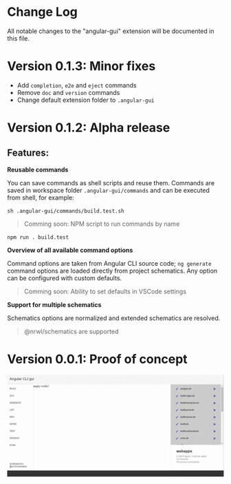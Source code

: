 # Change Log
All notable changes to the "angular-gui" extension will be documented in this file.

# Version 0.1.3: Minor fixes

* Add `completion`, `e2e` and `eject` commands
* Remove `doc` and `version` commands
* Change default extension folder to `.angular-gui`

# Version 0.1.2: Alpha release
## Features:

**Reusable commands**

You can save commands as shell scripts and reuse them. Commands are saved in workspace folder `.angular-gui/commands` and can be executed from shell, for example:

    sh .angular-gui/commands/build.test.sh

> Comming soon: NPM script to run commands by name

    npm run . build.test

**Overview of all available command options**

Command options are taken from Angular CLI source code; `ng generate` command options are loaded directly from project schematics. Any option can be configured with custom defaults.

> Comming soon: Ability to set defaults in VSCode settings

**Support for multiple schematics**

Schematics options are normalized and extended schematics are resolved.

> @nrwl/schematics are supported

# Version 0.0.1: Proof of concept

![Proof of concept](https://raw.githubusercontent.com/angular-gui/vscode-angular-gui/master/src/images/angular-gui-alpha-0.0.1.gif)